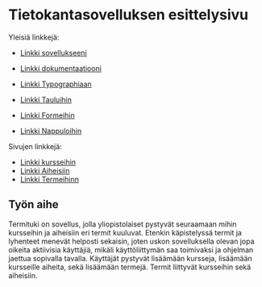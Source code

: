 # Tietokantasovelluksen esittelysivu

Yleisiä linkkejä:

* [Linkki sovellukseeni](https://saklindq.users.cs.helsinki.fi/tsoha/)
* [Linkki dokumentaatiooni](https://github.com/Zamizmi/Tsoha-Bootstrap/blob/master/doc/dokumentaatio.pdf)

* [Linkki Typographiaan](https://getbootstrap.com/docs/3.3/css/#type)
* [Linkki Tauluihin](https://getbootstrap.com/docs/3.3/css/#tables)
* [Linkki Formeihin](https://getbootstrap.com/docs/3.3/css/#forms)
* [Linkki Nappuloihin](https://getbootstrap.com/docs/3.3/css/#buttons)

Sivujen linkkejä:
* [Linkki kursseihin](http://saklindq.users.cs.helsinki.fi/tsoha/kurssi)
* [Linkki Aiheisiin](http://saklindq.users.cs.helsinki.fi/tsoha/aihe)
* [Linkki Termeihinn](http://saklindq.users.cs.helsinki.fi/tsoha/termi)

## Työn aihe

Termituki on sovellus, jolla yliopistolaiset pystyvät seuraamaan mihin kursseihin ja aiheisiin eri termit kuuluvat. Etenkin käpistelyssä termit ja lyhenteet menevät helposti sekaisin, joten uskon sovelluksella olevan jopa oikeita aktiivisia käyttäjiä, mikäli käyttöliittymän saa toimivaksi ja ohjelman jaettua sopivalla tavalla. Käyttäjät pystyvät lisäämään kursseja, lisäämään kursseille aiheita, sekä lisäämään termejä. Termit liittyvät kursseihin sekä aiheisiin.

